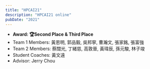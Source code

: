 ```yaml
---
title: "HPCAI21"
description: "HPCAI21 online"
pubDate: "2021"
---
```


- **Award: 🏆Second Place & Third Place**
- Team 1 Members: 黃恩明, 郭品毅, 吳邦寧, 曹瀚文, 張家銘, 張富強
- Team 2 Members: 蔡闊光, 丁緒慈, 高敦晉, 黃瑋辰, 孫元駿, 林子竣
- Student Coaches: 黃文遠
- Advisor: Jerry Chou